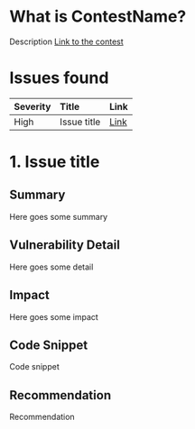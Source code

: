 # What is ContestName?

Description
[Link to the contest](https://audits.sherlock.xyz/contests/51)

# Issues found

| Severity | Title       | Link     |
| :------- | :---------- | :------- |
| High     | Issue title | [Link]() |

# 1. Issue title

## Summary

Here goes some summary

## Vulnerability Detail

Here goes some detail

## Impact

Here goes some impact

## Code Snippet

Code snippet

## Recommendation

Recommendation
